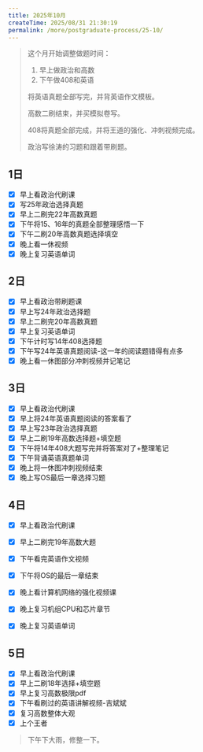 ```yaml
---
title: 2025年10月
createTime: 2025/08/31 21:30:19
permalink: /more/postgraduate-process/25-10/
---
```


> 这个月开始调整做题时间：
> 
> 1. 早上做政治和高数
> 2. 下午做408和英语
> 
> 将英语真题全部写完，并背英语作文模板。
> 
> 高数二刷结束，并买模拟卷写。
> 
> 408将真题全部完成，并将王道的强化、冲刺视频完成。
> 
> 政治写徐涛的习题和跟着带刷题。

## 1日
- [x] 早上看政治代刷课
- [x] 写25年政治选择真题
- [x] 早上二刷完22年高数真题
- [x] 下午将15、16年的真题全部整理感悟一下
- [x] 下午二刷20年高数真题选择填空
- [x] 晚上看一休视频
- [x] 晚上复习英语单词

## 2日
- [x] 早上看政治带刷题课
- [x] 早上写24年政治选择题
- [x] 早上二刷完20年高数真题
- [x] 早上复习英语单词
- [x] 下午计时写14年408选择题
- [x] 下午写24年英语真题阅读-这一年的阅读题错得有点多
- [x] 晚上看一休图部分冲刺视频并记笔记

## 3日
- [x] 早上看政治代刷课
- [x] 早上将24年英语真题阅读的答案看了
- [x] 早上写23年政治选择真题
- [x] 早上二刷19年高数选择题+填空题
- [x] 下午将14年408大题写完并将答案对了+整理笔记
- [x] 下午背诵英语真题单词
- [x] 晚上将一休图冲刺视频结束
- [x] 晚上写OS最后一章选择习题

## 4日
- [x] 早上看政治代刷课
- [x] 早上二刷完19年高数大题
- [x] 下午看完英语作文视频
- [x] 下午将OS的最后一章结束
- [x] 晚上看计算机网络的强化视频课
- [x] 晚上复习机组CPU和芯片章节
- [x] 晚上复习英语单词


## 5日
- [x] 早上看政治代刷课
- [x] 早上二刷18年选择+填空题
- [x] 早上复习高数极限pdf
- [x] 下午看刷过的英语讲解视频-吉斌斌
- [x] 复习高数整体大观
- [x] 上个王者

> 下午下大雨，修整一下。
